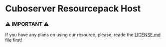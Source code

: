 # Cuboserver Resourcepack Host

### ⚠️ IMPORTANT ⚠️
If you have any plans on using our resource, please, reade the [LICENSE.md](LICENSE.md) file first!
